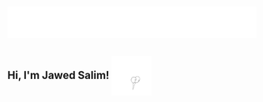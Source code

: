 <h1 align="center">
  <img src="https://raw.githubusercontent.com/jawed-salim/jawed-salim/refs/heads/main/name.svg" alt="Jawed Salim" />
</h1>

<h2>Hi, I'm Jawed Salim! <img src="https://raw.githubusercontent.com/jawed-salim/jawed-salim/refs/heads/main/hello.gif" width=80 style="vertical-align: middle;"></h2>

<!--
**jawed-salim/jawed-salim** is a ✨ _special_ ✨ repository because its `README.md` (this file) appears on your GitHub profile.

Here are some ideas to get you started:

- 🔭 I’m currently working on ...
- 🌱 I’m currently learning ...
- 👯 I’m looking to collaborate on ...
- 🤔 I’m looking for help with ...
- 💬 Ask me about ...
- 📫 How to reach me: ...
- 😄 Pronouns: ...
- ⚡ Fun fact: ...
-->
